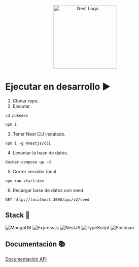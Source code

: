 <p align="center">
  <a href="http://nestjs.com/" target="blank"><img src="https://nestjs.com/img/logo-small.svg" width="200" alt="Nest Logo" /></a>
</p>

# Ejecutar en desarrollo ▶️

1. Clonar repo.
2. Ejecutar .

```
cd pokedex

npm i

```

3. Tener Nest CLI instalado.

```
npm i -g @nestjs/cli
```

4. Levantar la base de datos.

```
docker-compose up -d
```

5. Correr servidor local.

```
npm run start:dev
```

6. Recargar base de datos con seed.

```
GET http://localhost:3000/api/v2/seed
```

## Stack 🚀

![MongoDB](https://img.shields.io/badge/MongoDB-%234ea94b.svg?style=for-the-badge&logo=mongodb&logoColor=white)
![Express.js](https://img.shields.io/badge/express.js-%23404d59.svg?style=for-the-badge&logo=express&logoColor=%2361DAFB)
![NestJS](https://img.shields.io/badge/nestjs-%23E0234E.svg?style=for-the-badge&logo=nestjs&logoColor=white)
![TypeScript](https://img.shields.io/badge/typescript-%23007ACC.svg?style=for-the-badge&logo=typescript&logoColor=white)
![Postman](https://img.shields.io/badge/Postman-FF6C37?style=for-the-badge&logo=postman&logoColor=white)

## Documentación 📚

[Documentación API](https://documenter.getpostman.com/view/28075294/2s9YkuaK8J)
